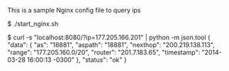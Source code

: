 This is a sample Nginx config file to query ips

  $ ./start_nginx.sh

  $ curl -s "localhost:8080/?ip=177.205.166.201" | python -m json.tool
  {
      "data": {
          "as": "18881",
          "aspath": "18881",
          "nexthop": "200.219.138.113",
          "range": "177.205.160.0/20",
          "router": "201.7.183.65",
          "timestamp": "2014-03-28 16:00:13 -0300"
      },
      "status": "ok"
  }

